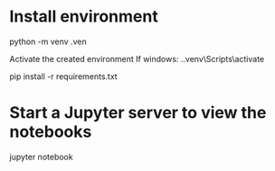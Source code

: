 # Install environment
python -m venv .ven

Activate the created environment
If windows: 
 .\.venv\Scripts\activate

pip install -r requirements.txt

# Start a Jupyter server to view the notebooks
jupyter notebook